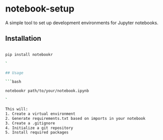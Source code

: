 # notebook-setup

A simple tool to set up development environments for Jupyter notebooks.

## Installation

```bash

pip install notebookr

`

## Usage

```bash

notebookr path/to/your/notebook.ipynb

`

This will:
1. Create a virtual environment
2. Generate requirements.txt based on imports in your notebook
3. Create a .gitignore
4. Initialize a git repository
5. Install required packages